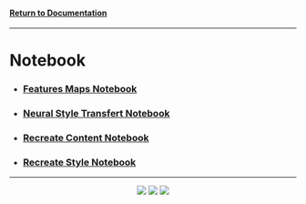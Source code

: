 #### [Return to Documentation](../README.md)
***
# Notebook
- ### [Features Maps Notebook](feature_map.ipynb)
- ### [Neural Style Transfert Notebook](style_transfert.ipynb)
- ### [Recreate Content Notebook](recreate_content.ipynb)
- ### [Recreate Style Notebook](recreate_style.ipynb)
***
<p align="center">
    <img src="https://i.imgur.com/F2eZCTV.gif">
    <img src="https://i.imgur.com/TAuDx1e.gif">
    <img src="../gif/style_evolution.gif">
</p>

